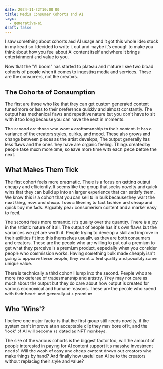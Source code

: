 ```yaml
---
date: 2024-11-22T10:00:00
title: Media Consumer Cohorts and AI
tags:
  - generative-ai
draft: false
---
```

I saw something about cohorts and AI usage and it got this whole idea stuck in my head so I decided to write it out and maybe it's enough to make you think about how you feel about AI content itself and where it brings entertainment and value to you.

Now that the "AI boom" has started to plateau and mature I see two broad cohorts of people when it comes to ingesting media and services. These are the consumers, not the creators.

## The Cohorts of Consumption

The first are those who like that they can get custom generated content tuned more or less to their preference quickly and almost constantly. The output has mechanical flaws and repetitive nature but you don't have to sit with it too long because you can have the next in moments.

The second are those who want a craftsmanship to their content. It has a variance of the creators styles, quirks, and mood. These also grows and change between pieces as the artist develops, The output generally has less flaws and the ones they have are organic feeling. Things created by people take much more time, so have more time with each piece before the next.

## What Makes Them Tick

The first cohort feels more pragmatic. There is a focus on getting output cheaply and efficiently. It seems like the group that seeks novelty and quick wins that they can build up into an larger experience that can satisfy them. We know this is a cohort that you can sell to in bulk because they want the next thing, now, and cheap. I see a likening to fast fashion and cheap and quick buy me fads. Arguably peak consumerism content and a market easy to feed.

The second feels more romantic. It's quality over the quantity. There is a joy in the artistic nature of it all. The output of people has it's own flaws but the variances we get are worth it. People trying to develop a skill and improve in their abilities fit into this themselves usually, as they are both consumers and creators. These are the people who are willing to put out a premium to get what they perceive is a premium product, especially when you consider people who commission works. Having something bulk made cheaply isn't going to appease these people, they want to feel quality and possibly some unique value.

There is technically a third cohort I lump into the second. People who are more into defense of tradesmanship and artistry. They may not care as much about the output but they do care about how output is created for various economical and humane reasons. These are the people who spend with their heart, and generally at a premium.

## Who 'Wins'?

I believe one major factor is that the first group still needs novelty, if the system can't improve at an acceptable clip they may bore of it, and the 'look' of AI will become as dated as NFT monkeys.

The size of the various cohorts is the biggest factor too, will the amount of people interested in paying for AI content support it's massive investment needs? Will the wash of easy and cheap content drown out creators who make things by hand? And finally how useful can AI be to the creators without replacing their style and value?
